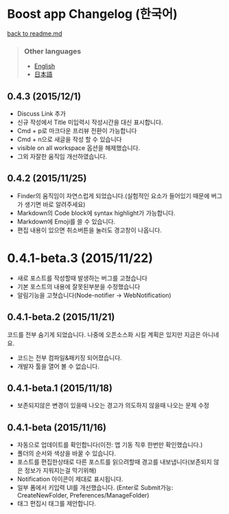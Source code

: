 # Boost app Changelog (한국어)

[back to readme.md](readme.md)

> ### Other languages
> - [English](changelog.md)
> - [日本語](changelog-jp.md)

## 0.4.3 (2015/12/1)

- Discuss Link 추가
- 신규 작성에서 Title 미입력시 작성시간을 대신 표시합니다.
- Cmd + p로 마크다운 프리뷰 전환이 가능합니다
- Cmd + n으로 새글을 작성 할 수 있습니다
- visible on all workspace 옵션을 해제했습니다.
- 그외 자잘한 움직임 개선하였습니다.

## 0.4.2 (2015/11/25)

- Finder의 움직임이 자연스럽게 되었습니다.(실험적인 요소가 들어있기 때문에 버그가 생기면 바로 알려주세요)
- Markdown의 Code block에 syntax highlight가 가능합니다.
- Markdown에 Emoji를 쓸 수 있습니다.
- 편집 내용이 있으면 취소버튼을 눌러도 경고창이 나옵니다.

# 0.4.1-beta.3 (2015/11/22)

- 새로 포스트를 작성할때 발생하는 버그를 고쳤습니다
- 기본 포스트의 내용에 잘못된부분을 수정했습니다
- 알림기능을 고쳣습니다(Node-notifier -> WebNotification)

## 0.4.1-beta.2 (2015/11/21)

코드를 전부 숨기게 되었습니다.
나중에 오픈소스화 시킬 계획은 있지만 지금은 아니네요.

- 코드는 전부 컴파일&패키징 되어졌습니다.
- 개발자 툴을 열어 볼 수 없습니다.

## 0.4.1-beta.1 (2015/11/18)

- 보존되지않은 변경이 있을때 나오는 경고가 의도하지 않을때 나오는 문제 수정

## 0.4.1-beta (2015/11/16)

- 자동으로 업데이트를 확인합니다(이전: 앱 기동 직후 한번만 확인했습니다.)
- 폴더의 순서와 색상을 바꿀 수 있습니다.
- 포스트를 편집한상태로 다른 포스트를 읽으려할때 경고를 내보냅니다(보존되지 않은 정보가 지워지는걸 막기위해)
- Notification 아이콘이 제대로 표시됩니다.
- 일부 폼에서 키입력 UI를 개선했습니다.
(Enter로 Submit가능: CreateNewFolder, Preferences/ManageFolder)
- 태그 편집시 태그를 제안합니다.
